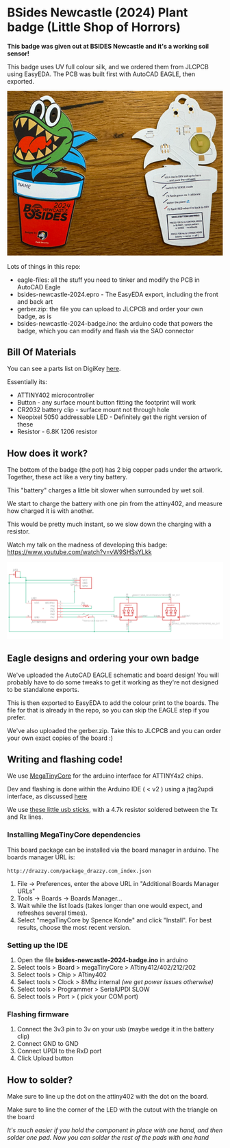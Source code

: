 # BSides Newcastle (2024) Plant badge (Little Shop of Horrors)

**This badge was given out at BSIDES Newcastle and it's a working soil sensor!**

This badge uses UV full colour silk, and we ordered them from JLCPCB using EasyEDA. The PCB was built first with AutoCAD EAGLE, then exported.

![PCB](PCB.png)


Lots of things in this repo:

- eagle-files: all the stuff you need to tinker and modify the PCB in AutoCAD Eagle
- bsides-newcastle-2024.epro - The EasyEDA export, including the front and back art 
- gerber.zip: the file you can upload to JLCPCB and order your own badge, as is
- bsides-newcastle-2024-badge.ino: the arduino code that powers the badge, which you can modify and flash via the SAO connector


## Bill Of Materials

You can see a parts list on DigiKey [here](https://www.digikey.co.uk/en/mylists/list/1SMRGQW6IU).

Essentially its:

* ATTINY402 microcontroller
* Button - any surface mount button fitting the footprint will work
* CR2032 battery clip  - surface mount not through hole
* Neopixel 5050 addressable LED - Definitely get the right version of these
* Resistor - 6.8K 1206 resistor 

## How does it work?

The bottom of the badge (the pot) has 2 big copper pads under the artwork. Together, these act like a very tiny battery. 

This "battery" charges a little bit slower when surrounded by wet soil.

We start to charge the battery with one pin from the attiny402, and measure how charged it is with another.

This would be pretty much instant, so we slow down the charging with a resistor.

Watch my talk on the madness of developing this badge: https://www.youtube.com/watch?v=vW9SHSsYLkk

![Schematic](schematic.png)

## Eagle designs and ordering your own badge

We've uploaded the AutoCAD EAGLE schematic and board design!  You will probably have to do some tweaks to get it working as they're not designed to be standalone exports.

This is then exported to EasyEDA to add the colour print to the boards. The file for that is already in the repo, so you can skip the EAGLE step if you prefer.

We've also uploaded the gerber.zip.  Take this to JLCPCB and you can order your own exact copies of the board :)

## Writing and flashing code!

We use [MegaTinyCore](https://github.com/SpenceKonde/megaTinyCore) for the arduino interface for ATTINY4x2 chips.

Dev and flashing is done within the Arduino IDE ( < v2 ) using a jtag2updi interface, as discussed [here](https://github.com/SpenceKonde/AVR-Guidance/blob/master/UPDI/jtag2updi.md)

We use [these little usb sticks](https://amzn.eu/d/c0lx0wG), with a 4.7k resistor soldered between the Tx and Rx lines.  

### Installing MegaTinyCore dependencies

This board package can be installed via the board manager in arduino. The boards manager URL is:

`http://drazzy.com/package_drazzy.com_index.json`

1. File -> Preferences, enter the above URL in "Additional Boards Manager URLs"
2. Tools -> Boards -> Boards Manager...
3. Wait while the list loads (takes longer than one would expect, and refreshes several times).
4. Select "megaTinyCore by Spence Konde" and click "Install". For best results, choose the most recent version.

### Setting up the IDE

1. Open the file **bsides-newcastle-2024-badge.ino** in arduino
2. Select tools > Board > megaTinyCore > ATtiny412/402/212/202
3. Select tools > Chip > ATtiny402
4. Select tools > Clock > 8Mhz internal *(we get power issues otherwise)*
5. Select tools > Programmer > SerialUPDI SLOW
6. Select tools > Port > ( pick your COM port)

### Flashing firmware
1. Connect the 3v3 pin to 3v on your usb (maybe wedge it in the battery clip)
2. Connect GND to GND
3. Connect UPDI to the RxD port
4. Click Upload button

## How to solder?

Make sure to line up the dot on the attiny402 with the dot on the board.

Make sure to line the corner of the LED with the cutout with the triangle on the board

*It's much easier if you hold the component in place with one hand, and then solder one pad. Now you can solder the rest of the pads with one hand*


